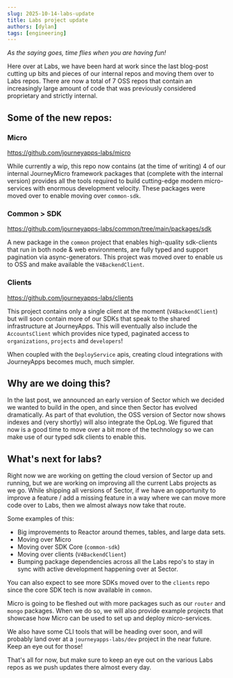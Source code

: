 ```yaml
---
slug: 2025-10-14-labs-update
title: Labs project update
authors: [dylan]
tags: [engineering]
---
```


_As the saying goes, time flies when you are having fun!_

Here over at Labs, we have been hard at work since the last blog-post cutting up bits and pieces of our internal repos and moving them over to Labs repos.
There are now a total of 7 OSS repos that contain an increasingly large amount of code that was previously considered proprietary and strictly internal.

## Some of the new repos:

### Micro
https://github.com/journeyapps-labs/micro

While currently a wip, this repo now contains (at the time of writing) 4 of our internal JourneyMicro framework packages that (complete with the internal version) provides all the tools required to
build cutting-edge modern micro-services with enormous development velocity. These packages were moved over to enable moving over `common-sdk`.

### Common > SDK
https://github.com/journeyapps-labs/common/tree/main/packages/sdk

A new package in the `common` project that enables high-quality sdk-clients that run in both node & web environments, are fully typed and support pagination via async-generators.
This project was moved over to enable us to OSS and make available the `V4BackendClient`.

### Clients
https://github.com/journeyapps-labs/clients

This project contains only a single client at the moment (`V4BackendClient`) but will soon contain more of our SDKs that speak to the shared infrastructure
at JourneyApps. This will eventually also include the `AccountsClient` which provides nice typed, paginated access to `organizations`, `projects` and `developers`!

When coupled with the `DeployService` apis, creating cloud integrations with JourneyApps becomes much, much simpler.

## Why are we doing this?

In the last post, we announced an early version of Sector which we decided we wanted to build in the open, and since then Sector has evolved dramatically.
As part of that evolution, the OSS version of Sector now shows indexes and (very shortly) will also integrate the OpLog. We figured that now is a good time
to move over a bit more of the technology so we can make use of our typed sdk clients to enable this.

## What's next for labs?

Right now we are working on getting the cloud version of Sector up and running, but we are working on improving all the current Labs projects as we go.
While shipping all versions of Sector, if we have an opportunity to improve a feature / add a missing feature in a way where we can move more code over to Labs, 
then we almost always now take that route.

Some examples of this:
* Big improvements to Reactor around themes, tables, and large data sets.
* Moving over Micro
* Moving over SDK Core (`common-sdk`)
* Moving over clients (`V4BackendClient`)
* Bumping package dependencies across all the Labs repo's to stay in sync with active development happening over at Sector.

You can also expect to see more SDKs moved over to the `clients` repo since the core SDK tech is now available in `common`.

Micro is going to be fleshed out with more packages such as our `router` and `mongo` packages. When we do so, we will also provide example projects
that showcase how Micro can be used to set up and deploy micro-services.

We also have some CLI tools that will be heading over soon, and will probably land over at a `journeyapps-labs/dev` project in the near future. Keep an eye out for those!

That's all for now, but make sure to keep an eye out on the various Labs repos as we push updates there almost every day. 
